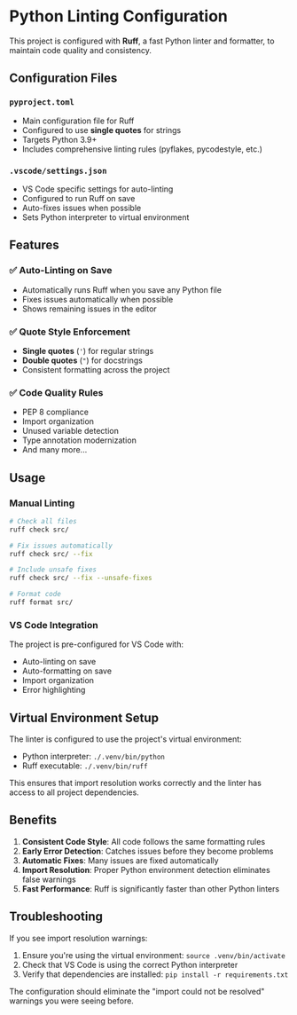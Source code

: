 # Python Linting Configuration

This project is configured with **Ruff**, a fast Python linter and formatter, to maintain code quality and consistency.

## Configuration Files

### `pyproject.toml`
- Main configuration file for Ruff
- Configured to use **single quotes** for strings
- Targets Python 3.9+
- Includes comprehensive linting rules (pyflakes, pycodestyle, etc.)

### `.vscode/settings.json`
- VS Code specific settings for auto-linting
- Configured to run Ruff on save
- Auto-fixes issues when possible
- Sets Python interpreter to virtual environment

## Features

### ✅ Auto-Linting on Save
- Automatically runs Ruff when you save any Python file
- Fixes issues automatically when possible
- Shows remaining issues in the editor

### ✅ Quote Style Enforcement
- **Single quotes** (`'`) for regular strings
- **Double quotes** (`"`) for docstrings
- Consistent formatting across the project

### ✅ Code Quality Rules
- PEP 8 compliance
- Import organization
- Unused variable detection
- Type annotation modernization
- And many more...

## Usage

### Manual Linting
```bash
# Check all files
ruff check src/

# Fix issues automatically
ruff check src/ --fix

# Include unsafe fixes
ruff check src/ --fix --unsafe-fixes

# Format code
ruff format src/
```

### VS Code Integration
The project is pre-configured for VS Code with:
- Auto-linting on save
- Auto-formatting on save
- Import organization
- Error highlighting

## Virtual Environment Setup

The linter is configured to use the project's virtual environment:
- Python interpreter: `./.venv/bin/python`
- Ruff executable: `./.venv/bin/ruff`

This ensures that import resolution works correctly and the linter has access to all project dependencies.

## Benefits

1. **Consistent Code Style**: All code follows the same formatting rules
2. **Early Error Detection**: Catches issues before they become problems
3. **Automatic Fixes**: Many issues are fixed automatically
4. **Import Resolution**: Proper Python environment detection eliminates false warnings
5. **Fast Performance**: Ruff is significantly faster than other Python linters

## Troubleshooting

If you see import resolution warnings:
1. Ensure you're using the virtual environment: `source .venv/bin/activate`
2. Check that VS Code is using the correct Python interpreter
3. Verify that dependencies are installed: `pip install -r requirements.txt`

The configuration should eliminate the "import could not be resolved" warnings you were seeing before.
